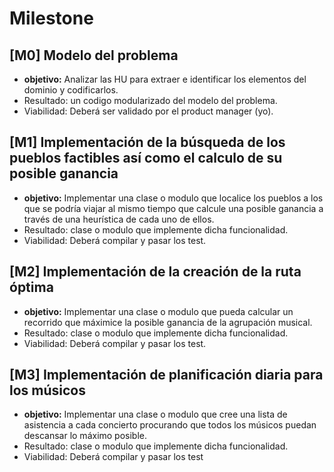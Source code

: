# Milestone

## [M0] Modelo del problema

 - **objetivo:** Analizar las HU para extraer e identificar los elementos del dominio y codificarlos.
 - Resultado: un codigo modularizado del modelo del problema.
 - Viabilidad: Deberá ser validado por el product manager (yo).

## [M1] Implementación de la búsqueda de los pueblos factibles así como el calculo de su posible ganancia

 - **objetivo:** Implementar una clase o modulo que localice los pueblos a los que se podría viajar al mismo tiempo que calcule una posible ganancia a través de una heurística de cada uno de ellos.
 - Resultado: clase o modulo que implemente dicha funcionalidad.
 - Viabilidad: Deberá compilar y pasar los test.

## [M2] Implementación de la creación de la ruta óptima

 - **objetivo:** Implementar una clase o modulo que pueda calcular un recorrido que máximice la posible ganancia de la agrupación musical.
 - Resultado: clase o modulo que implemente dicha funcionalidad.
 - Viabilidad: Deberá compilar y pasar los test.

## [M3] Implementación de planificación diaria para los músicos

 - **objetivo:** Implementar una clase o modulo que cree una lista de asistencia a cada concierto procurando que todos los músicos puedan descansar lo máximo posible.
 - Resultado: clase o modulo que implemente dicha funcionalidad.
 - Viabilidad: Deberá compilar y pasar los test